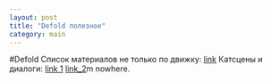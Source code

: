 ```yaml
---
layout: post
title: "Defold полезное"
category: main
---
```


#Defold
Список материалов не только по движку: [link](https://forum.defold.com/t/big-list-of-defold-pro-tips/1519 "link")
Катсцены и диалоги: [link 1](https://forum.defold.com/t/talking-to-npc/67555 "link_1") [link_2](https://habr.com/ru/post/427135/ "link_2")m nowhere.
